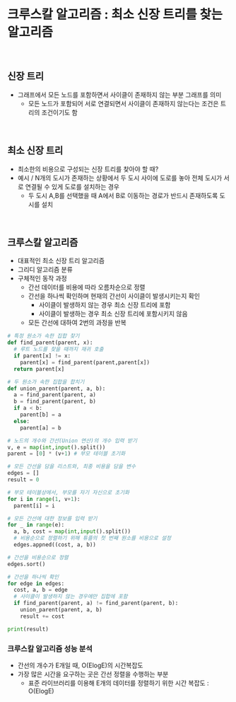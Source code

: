 # 크루스칼 알고리즘 : 최소 신장 트리를 찾는 알고리즘

<br/>

## 신장 트리
- 그래프에서 모든 노드를 포함하면서 사이클이 존재하지 않는 부분 그래프를 의미
  - 모든 노드가 포함되어 서로 연결되면서 사이클이 존재하지 않는다는 조건은 트리의 조건이기도 함

<br/>

## 최소 신장 트리
- 최소한의 비용으로 구성되는 신장 트리를 찾아야 할 때?
- 예시 / N개의 도시가 존재하는 상황에서 두 도시 사이에 도로를 놓아 전체 도시가 서로 연결될 수 있게 도로를 설치하는 경우
  - 두 도시 A,B를 선택했을 때 A에서 B로 이동하는 경로가 반드시 존재하도록 도시를 설치

<br/>

## 크루스칼 알고리즘
- 대표적인 최소 신장 트리 알고리즘
- 그리디 알고리즘 분류
- 구체적인 동작 과정
  - 간선 데이터를 비용에 따라 오름차순으로 정렬
  - 간선을 하나씩 확인하며 현재의 간선이 사이클이 발생시키는지 확인
    - 사이클이 발생하지 않는 경우 최소 신장 트리에 포함
    - 사이클이 발생하는 경우 최소 신장 트리에 포함시키지 않음
  - 모든 간선에 대하여 2번의 과정을 반복
```python
# 특정 원소가 속한 집합 찾기
def find_parent(parent, x):
  # 루트 노드를 찾을 때까지 재귀 호출
  if parent[x] != x:
    parent[x] = find_parent(parent,parent[x])
  return parent[x]

# 두 원소가 속한 집합을 합치기
def union_parent(parent, a, b):
  a = find_parent(parent, a)
  b = find_parent(parent, b)
  if a < b:
    parent[b] = a
  else:
    parent[a] = b

# 노드의 개수와 간선(Union 연산)의 개수 입력 받기
v, e = map(int,input().split())
parent = [0] * (v+1) # 부모 테이블 초기화

# 모든 간선을 담을 리스트와, 최종 비용을 담을 변수
edges = []
result = 0

# 부모 테이블상에서, 부모를 자기 자신으로 초기화
for i in range(1, v+1):
  parent[i] = i

# 모든 간선에 대한 정보를 입력 받기
for _ in range(e):
  a, b, cost = map(int,input().split())
  # 비용순으로 정렬하기 위해 튜플의 첫 번째 원소를 비용으로 설정
  edges.appned((cost, a, b))

# 간선을 비용순으로 정렬
edges.sort()

# 간선을 하나씩 확인
for edge in edges:
  cost, a, b = edge
  # 사이클이 발생하지 않는 경우에만 집합에 포함
  if find_parent(parent, a) != find_parent(parent, b):
    union_parent(parent, a, b)
    result += cost

print(result)
```

### 크루스칼 알고리즘 성능 분석
- 간선의 개수가 E개일 때, O(ElogE)의 시간복잡도
- 가장 많은 시간을 요구하는 곳은 간선 정렬을 수행하는 부분
  - 표준 라이브러리를 이용해 E개의 데이터를 정렬하기 위한 시간 복잡도 : O(ElogE)
